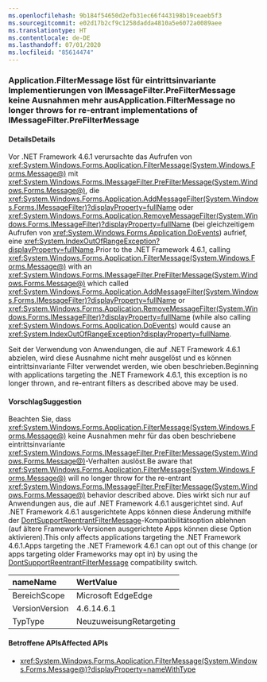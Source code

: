 ```yaml
---
ms.openlocfilehash: 9b184f54650d2efb31ec66f443198b19ceaeb5f3
ms.sourcegitcommit: e02d17b2cf9c1258dadda4810a5e6072a0089aee
ms.translationtype: HT
ms.contentlocale: de-DE
ms.lasthandoff: 07/01/2020
ms.locfileid: "85614474"
---
```

### <a name="applicationfiltermessage-no-longer-throws-for-re-entrant-implementations-of-imessagefilterprefiltermessage"></a><span data-ttu-id="ca8bf-101">Application.FilterMessage löst für eintrittsinvariante Implementierungen von IMessageFilter.PreFilterMessage keine Ausnahmen mehr aus</span><span class="sxs-lookup"><span data-stu-id="ca8bf-101">Application.FilterMessage no longer throws for re-entrant implementations of IMessageFilter.PreFilterMessage</span></span>

#### <a name="details"></a><span data-ttu-id="ca8bf-102">Details</span><span class="sxs-lookup"><span data-stu-id="ca8bf-102">Details</span></span>

<span data-ttu-id="ca8bf-103">Vor .NET Framework 4.6.1 verursachte das Aufrufen von <xref:System.Windows.Forms.Application.FilterMessage(System.Windows.Forms.Message@)> mit <xref:System.Windows.Forms.IMessageFilter.PreFilterMessage(System.Windows.Forms.Message@)>, die <xref:System.Windows.Forms.Application.AddMessageFilter(System.Windows.Forms.IMessageFilter)?displayProperty=fullName> oder <xref:System.Windows.Forms.Application.RemoveMessageFilter(System.Windows.Forms.IMessageFilter)?displayProperty=fullName> (bei gleichzeitigem Aufrufen von <xref:System.Windows.Forms.Application.DoEvents>) aufrief, eine <xref:System.IndexOutOfRangeException?displayProperty=fullName>.</span><span class="sxs-lookup"><span data-stu-id="ca8bf-103">Prior to the .NET Framework 4.6.1, calling <xref:System.Windows.Forms.Application.FilterMessage(System.Windows.Forms.Message@)> with an <xref:System.Windows.Forms.IMessageFilter.PreFilterMessage(System.Windows.Forms.Message@)> which called <xref:System.Windows.Forms.Application.AddMessageFilter(System.Windows.Forms.IMessageFilter)?displayProperty=fullName> or <xref:System.Windows.Forms.Application.RemoveMessageFilter(System.Windows.Forms.IMessageFilter)?displayProperty=fullName> (while also calling <xref:System.Windows.Forms.Application.DoEvents>) would cause an <xref:System.IndexOutOfRangeException?displayProperty=fullName>.</span></span><p/><span data-ttu-id="ca8bf-104">Seit der Verwendung von Anwendungen, die auf .NET Framework 4.6.1 abzielen, wird diese Ausnahme nicht mehr ausgelöst und es können eintrittsinvariante Filter verwendet werden, wie oben beschrieben.</span><span class="sxs-lookup"><span data-stu-id="ca8bf-104">Beginning with applications targeting the .NET Framework 4.6.1, this exception is no longer thrown, and re-entrant filters as described above may be used.</span></span>

#### <a name="suggestion"></a><span data-ttu-id="ca8bf-105">Vorschlag</span><span class="sxs-lookup"><span data-stu-id="ca8bf-105">Suggestion</span></span>

<span data-ttu-id="ca8bf-106">Beachten Sie, dass <xref:System.Windows.Forms.Application.FilterMessage(System.Windows.Forms.Message@)> keine Ausnahmen mehr für das oben beschriebene eintrittsinvariante <xref:System.Windows.Forms.IMessageFilter.PreFilterMessage(System.Windows.Forms.Message@)>-Verhalten auslöst.</span><span class="sxs-lookup"><span data-stu-id="ca8bf-106">Be aware that <xref:System.Windows.Forms.Application.FilterMessage(System.Windows.Forms.Message@)> will no longer throw for the re-entrant <xref:System.Windows.Forms.IMessageFilter.PreFilterMessage(System.Windows.Forms.Message@)> behavior described above.</span></span> <span data-ttu-id="ca8bf-107">Dies wirkt sich nur auf Anwendungen aus, die auf .NET Framework 4.6.1 ausgerichtet sind. Auf .NET Framework 4.6.1 ausgerichtete Apps können diese Änderung mithilfe der [DontSupportReentrantFilterMessage](~/docs/framework/migration-guide/mitigation-custom-imessagefilter-prefiltermessage-implementations.md#mitigation)-Kompatibilitätsoption ablehnen (auf ältere Framework-Versionen ausgerichtete Apps können diese Option aktivieren).</span><span class="sxs-lookup"><span data-stu-id="ca8bf-107">This only affects applications targeting the .NET Framework 4.6.1.Apps targeting the .NET Framework 4.6.1 can opt out of this change (or apps targeting older Frameworks may opt in) by using the [DontSupportReentrantFilterMessage](~/docs/framework/migration-guide/mitigation-custom-imessagefilter-prefiltermessage-implementations.md#mitigation) compatibility switch.</span></span>

| <span data-ttu-id="ca8bf-108">name</span><span class="sxs-lookup"><span data-stu-id="ca8bf-108">Name</span></span>          | <span data-ttu-id="ca8bf-109">Wert</span><span class="sxs-lookup"><span data-stu-id="ca8bf-109">Value</span></span>       |
|:--------------|:------------|
| <span data-ttu-id="ca8bf-110">Bereich</span><span class="sxs-lookup"><span data-stu-id="ca8bf-110">Scope</span></span>         | <span data-ttu-id="ca8bf-111">Microsoft Edge</span><span class="sxs-lookup"><span data-stu-id="ca8bf-111">Edge</span></span>        |
| <span data-ttu-id="ca8bf-112">Version</span><span class="sxs-lookup"><span data-stu-id="ca8bf-112">Version</span></span>       | <span data-ttu-id="ca8bf-113">4.6.1</span><span class="sxs-lookup"><span data-stu-id="ca8bf-113">4.6.1</span></span>       |
| <span data-ttu-id="ca8bf-114">Typ</span><span class="sxs-lookup"><span data-stu-id="ca8bf-114">Type</span></span>          | <span data-ttu-id="ca8bf-115">Neuzuweisung</span><span class="sxs-lookup"><span data-stu-id="ca8bf-115">Retargeting</span></span> |

#### <a name="affected-apis"></a><span data-ttu-id="ca8bf-116">Betroffene APIs</span><span class="sxs-lookup"><span data-stu-id="ca8bf-116">Affected APIs</span></span>

- <xref:System.Windows.Forms.Application.FilterMessage(System.Windows.Forms.Message@)?displayProperty=nameWithType>
